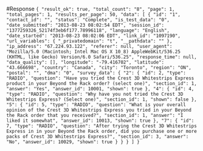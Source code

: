 #Response
`{
  "result_ok": true,
  "total_count": "8",
  "page": 1,
  "total_pages": 1,
  "results_per_page": 50,
  "data": [
    {
      "id": "1",
      "contact_id": "",
      "status": "Complete",
      "is_test_data": "0",
      "date_submitted": "2013-08-23 08:02:54 EDT",
      "session_id": "1377259326_52174f3eb6f177.78996118",
      "language": "English",
      "date_started": "2013-08-23 08:02:06 EDT",
      "link_id": "1097190",
      "url_variables": {
        "_privatedomain": "t",
        "__pathdata": ""
      },
      "ip_address": "67.224.93.122",
      "referer": null,
      "user_agent": "Mozilla/5.0 (Macintosh; Intel Mac OS X 10_8) AppleWebKit/536.25 (KHTML, like Gecko) Version/6.0 Safari/536.25",
      "response_time": null,
      "data_quality": [],
      "longitude": "-79.416702",
      "latitude": "43.666698",
      "country": "Canada",
      "city": "Toronto",
      "region": "ON",
      "postal": "",
      "dma": "0",
      "survey_data": {
        "2": {
          "id": 2,
          "type": "RADIO",
          "question": "Have you tried the Crest 3D Whitestrips Express product in your Beyond the Rack order? (select one)",
          "section_id": 1,
          "answer": "Yes",
          "answer_id": 10001,
          "shown": true
        },
        "4": {
          "id": 4,
          "type": "RADIO",
          "question": "Why have you not tried the Crest 3D Whitestrips Express? (Select one)",
          "section_id": 1,
          "shown": false
        },
        "5": {
          "id": 5,
          "type": "RADIO",
          "question": "What is your overall opinion of the Crest 3D Whitestrips Express you tried in your Beyond the Rack order that you received?",
          "section_id": 1,
          "answer": "I liked it somewhat",
          "answer_id": 10013,
          "shown": true
        },
        "7": {
          "id": 7,
          "type": "RADIO",
          "question": "After trying the Crest 3D Whitestrips Express in in your Beyond the Rack order, did you purchase one or more packs of Crest 3D Whitestrips Express?",
          "section_id": 3,
          "answer": "No",
          "answer_id": 10029,
          "shown": true
        }
      }
    }
  ]
}`
